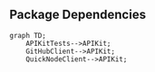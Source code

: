 
## Package Dependencies
```mermaid
graph TD;
    APIKitTests-->APIKit;
    GitHubClient-->APIKit;
    QuickNodeClient-->APIKit;
```